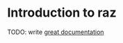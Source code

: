 # Introduction to raz

TODO: write [great documentation](http://jacobian.org/writing/what-to-write/)
